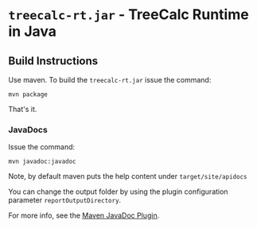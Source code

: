 # `treecalc-rt.jar` - TreeCalc Runtime in Java




## Build Instructions

Use maven. To build the `treecalc-rt.jar` issue the command:

    mvn package

That's it.

### JavaDocs

Issue the command:

    mvn javadoc:javadoc

Note, by default maven puts the help content under `target/site/apidocs`

You can change the output folder by using the plugin configuration
parameter `reportOutputDirectory`.

For more info, see the [Maven JavaDoc Plugin](http://maven.apache.org/plugins/maven-javadoc-plugin/).
